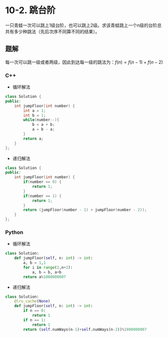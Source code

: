 # 10-2. 跳台阶

一只青蛙一次可以跳上1级台阶，也可以跳上2级。求该青蛙跳上一个n级的台阶总共有多少种跳法（先后次序不同算不同的结果）。

## 题解

每一次可以跳一级或者两级，因此到达每一级的跳法为：$f(n)=f(n-1)+f(n-2)$

### C++

- 循环解法

```cpp
class Solution {
public:
    int jumpFloor(int number) {
        int a = 1;
        int b = 1;
        while(number--){
            b = a + b;
            a = b - a;
        }
        return a;
    }
};
```

- 递归解法

```cpp
class Solution {
public:
    int jumpFloor(int number) {
        if(number == 0) {
            return 1;
        }
        if(number == 1) {
            return 1;
        }
        return (jumpFloor(number - 1) + jumpFloor(number - 2));
    }
};
```

### Python

- 循环解法

```python
class Solution:
    def jumpFloor(self, n: int) -> int:
        a, b = 1,1
        for i in range(2,n+2):
            a, b = b, a+b
        return a%1000000007
```

- 递归解法

```python
class Solution:
    @lru_cache(None)
    def jumpFloor(self, n: int) -> int:
        if n == 0:
            return 1
        if n == 1:
            return 1
        return (self.numWays(n-1)+self.numWays(n-2))%1000000007
```
